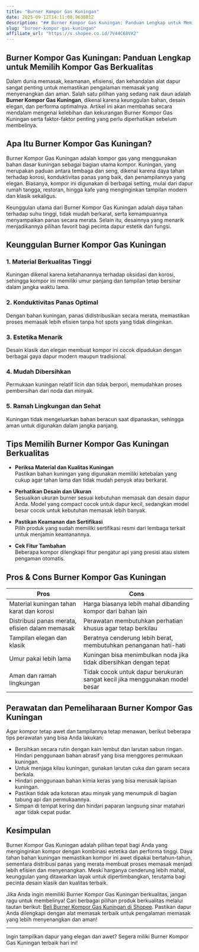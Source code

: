 ```yaml
---
title: "Burner Kompor Gas Kuningan"
date: 2025-09-12T14:11:08.963881Z
description: "## Burner Kompor Gas Kuningan: Panduan Lengkap untuk Memilih Kompor Gas Berkualitas..."
slug: "burner-kompor-gas-kuningan"
affiliate_url: "https://s.shopee.co.id/7V44C68VX2"
---
```

## Burner Kompor Gas Kuningan: Panduan Lengkap untuk Memilih Kompor Gas Berkualitas

Dalam dunia memasak, keamanan, efisiensi, dan kehandalan alat dapur sangat penting untuk memastikan pengalaman memasak yang menyenangkan dan aman. Salah satu pilihan yang sedang naik daun adalah **Burner Kompor Gas Kuningan**, dikenal karena keunggulan bahan, desain elegan, dan performa optimalnya. Artikel ini akan membahas secara mendalam mengenai kelebihan dan kekurangan Burner Kompor Gas Kuningan serta faktor-faktor penting yang perlu diperhatikan sebelum membelinya.

## Apa Itu Burner Kompor Gas Kuningan?

Burner Kompor Gas Kuningan adalah kompor gas yang menggunakan bahan dasar kuningan sebagai bagian utama kompor. Kuningan, yang merupakan paduan antara tembaga dan seng, dikenal karena daya tahan terhadap korosi, konduktivitas panas yang baik, dan penampilannya yang elegan. Biasanya, kompor ini digunakan di berbagai setting, mulai dari dapur rumah tangga, restoran, hingga kafe yang menginginkan tampilan modern dan klasik sekaligus.

Keunggulan utama dari Burner Kompor Gas Kuningan adalah daya tahan terhadap suhu tinggi, tidak mudah berkarat, serta kemampuannya menyampaikan panas secara merata. Selain itu, desainnya yang menarik menjadikannya pilihan favorit bagi pecinta dapur estetik dan fungsi.

## Keunggulan Burner Kompor Gas Kuningan

### 1. Material Berkualitas Tinggi  
Kuningan dikenal karena ketahanannya terhadap oksidasi dan korosi, sehingga kompor ini memiliki umur panjang dan tampilan tetap bersinar dalam jangka waktu lama.

### 2. Konduktivitas Panas Optimal  
Dengan bahan kuningan, panas didistribusikan secara merata, memastikan proses memasak lebih efisien tanpa hot spots yang tidak diinginkan.

### 3. Estetika Menarik  
Desain klasik dan elegan membuat kompor ini cocok dipadukan dengan berbagai gaya dapur modern maupun tradisional.

### 4. Mudah Dibersihkan  
Permukaan kuningan relatif licin dan tidak berpori, memudahkan proses pembersihan dari noda dan minyak.

### 5. Ramah Lingkungan dan Sehat  
Kuningan tidak mengeluarkan bahan beracun saat dipanaskan, sehingga aman untuk digunakan dalam jangka panjang.

## Tips Memilih Burner Kompor Gas Kuningan Berkualitas

- **Periksa Material dan Kualitas Kuningan**  
Pastikan bahan kuningan yang digunakan memiliki ketebalan yang cukup agar tahan lama dan tidak mudah penyok atau berkarat.

- **Perhatikan Desain dan Ukuran**  
Sesuaikan ukuran burner sesuai kebutuhan memasak dan desain dapur Anda. Model yang compact cocok untuk dapur kecil, sedangkan model besar cocok untuk kebutuhan memasak lebih banyak.

- **Pastikan Keamanan dan Sertifikasi**  
Pilih produk yang sudah memiliki sertifikasi resmi dari lembaga terkait untuk menjamin keamanannya.

- **Cek Fitur Tambahan**  
Beberapa kompor dilengkapi fitur pengatur api yang presisi atau sistem pengaman otomatis.

## Pros & Cons Burner Kompor Gas Kuningan

| **Pros** | **Cons** |
| --- | --- |
| Material kuningan tahan karat dan korosi | Harga biasanya lebih mahal dibanding kompor dari bahan lain |
| Distribusi panas merata, efisien dalam memasak | Perawatan membutuhkan perhatian khusus agar tetap berkilau |
| Tampilan elegan dan klasik | Beratnya cenderung lebih berat, membutuhkan penanganan hati-hati |
| Umur pakai lebih lama | Kuningan bisa menimbulkan noda jika tidak dibersihkan dengan tepat |
| Aman dan ramah lingkungan | Tidak cocok untuk dapur berukuran sangat kecil jika menggunakan model besar |

## Perawatan dan Pemeliharaan Burner Kompor Gas Kuningan

Agar kompor tetap awet dan tampilannya tetap menawan, berikut beberapa tips perawatan yang bisa Anda lakukan:

- Bersihkan secara rutin dengan kain lembut dan larutan sabun ringan. Hindari penggunaan bahan abrasif yang bisa menggores permukaan kuningan.
- Untuk menjaga kilau kuningan, gunakan larutan cuka dan garam secara berkala.
- Hindari penggunaan bahan kimia keras yang bisa merusak lapisan kuningan.
- Pastikan tidak ada kotoran atau minyak yang menumpuk di bagian tabung api dan permukaannya.
- Simpan di tempat kering dan hindari paparan langsung sinar matahari agar tidak cepat pudar.

## Kesimpulan

Burner Kompor Gas Kuningan adalah pilihan tepat bagi Anda yang menginginkan kompor dengan kombinasi estetika dan performa tinggi. Daya tahan bahan kuningan memastikan kompor ini awet dipakai bertahun-tahun, sementara distribusi panas yang merata membuat proses memasak menjadi lebih efisien dan menyenangkan. Meski harganya cenderung lebih mahal, keunggulan yang ditawarkan layak untuk dipertimbangkan, terutama bagi pecinta desain klasik dan kualitas terbaik.

Jika Anda ingin memiliki Burner Kompor Gas Kuningan berkualitas, jangan ragu untuk membelinya! Cari berbagai pilihan produk berkualitas melalui tautan berikut: [Beli Burner Kompor Gas Kuningan di Shopee](https://s.shopee.co.id/7V44C68VX2). Pastikan dapur Anda dilengkapi dengan alat memasak terbaik untuk pengalaman memasak yang lebih menyenangkan dan aman!

---

Ingin tampilkan dapur yang elegan dan awet? Segera miliki Burner Kompor Gas Kuningan terbaik hari ini!